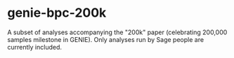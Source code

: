 # genie-bpc-200k
A subset of analyses accompanying the "200k" paper (celebrating 200,000 samples milestone in GENIE).  Only analyses run by Sage people are currently included.
